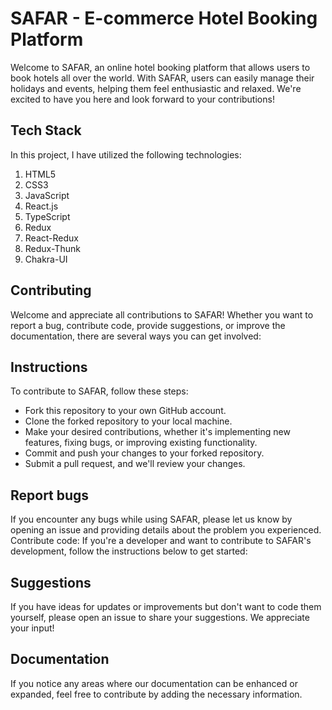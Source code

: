 # SAFAR - E-commerce Hotel Booking Platform

Welcome to SAFAR, an online hotel booking platform that allows users to book hotels all over the world. With SAFAR, users can easily manage their holidays and events, helping them feel enthusiastic and relaxed. We're excited to have you here and look forward to your contributions!

## Tech Stack
In this project, I have utilized the following technologies:

1. HTML5
2. CSS3
3. JavaScript
4. React.js
5. TypeScript
6. Redux
7. React-Redux
8. Redux-Thunk
9. Chakra-UI

## Contributing
Welcome and appreciate all contributions to SAFAR! Whether you want to report a bug, contribute code, provide suggestions, or improve the documentation, there are several ways you can get involved:

## Instructions
To contribute to SAFAR, follow these steps:

- Fork this repository to your own GitHub account.
- Clone the forked repository to your local machine.
- Make your desired contributions, whether it's implementing new features, fixing bugs, or improving existing functionality.
- Commit and push your changes to your forked repository.
- Submit a pull request, and we'll review your changes.


## Report bugs
If you encounter any bugs while using SAFAR, please let us know by opening an issue and providing details about the problem you experienced.
Contribute code: If you're a developer and want to contribute to SAFAR's development, follow the instructions below to get started:

## Suggestions
If you have ideas for updates or improvements but don't want to code them yourself, please open an issue to share your suggestions. We appreciate your input!

## Documentation
If you notice any areas where our documentation can be enhanced or expanded, feel free to contribute by adding the necessary information.
